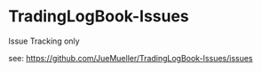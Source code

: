 # TradingLogBook-Issues
Issue Tracking only </p>
see: https://github.com/JueMueller/TradingLogBook-Issues/issues
